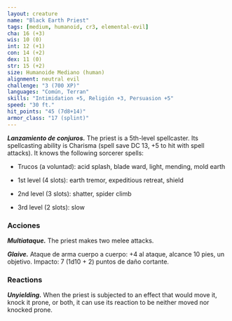 ```yaml
---
layout: creature
name: "Black Earth Priest"
tags: [medium, humanoid, cr3, elemental-evil]
cha: 16 (+3)
wis: 10 (0)
int: 12 (+1)
con: 14 (+2)
dex: 11 (0)
str: 15 (+2)
size: Humanoide Mediano (human)
alignment: neutral evil
challenge: "3 (700 XP)"
languages: "Común, Terran"
skills: "Intimidation +5, Religión +3, Persuasion +5"
speed: "30 ft."
hit_points: "45 (7d8+14)"
armor_class: "17 (splint)"
---
```


***Lanzamiento de conjuros.*** The priest is a 5th-level spellcaster. Its spellcasting ability is Charisma (spell save DC 13, +5 to hit with spell attacks). It knows the following sorcerer spells:

* Trucos (a voluntad): acid splash, blade ward, light, mending, mold earth

* 1st level (4 slots): earth tremor, expeditious retreat, shield

* 2nd level (3 slots): shatter, spider climb

* 3rd level (2 slots): slow

### Acciones

***Multiataque.*** The priest makes two melee attacks.

***Glaive.*** Ataque de arma cuerpo a cuerpo: +4 al ataque, alcance 10 pies, un objetivo. Impacto: 7 (1d10 + 2) puntos de daño cortante.

### Reactions

***Unyielding.*** When the priest is subjected to an effect that would move it, knock it prone, or both, it can use its reaction to be neither moved nor knocked prone.
